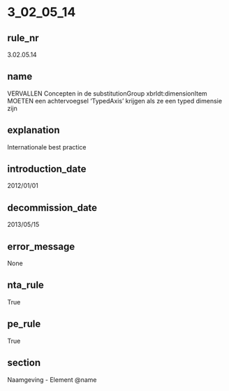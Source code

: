 # 3_02_05_14

## rule_nr
3.02.05.14

## name
VERVALLEN Concepten in de substitutionGroup xbrldt:dimensionItem MOETEN een achtervoegsel ‘TypedAxis’ krijgen als ze een typed dimensie zijn

## explanation
Internationale best practice

## introduction_date
2012/01/01

## decommission_date
2013/05/15

## error_message
None

## nta_rule
True

## pe_rule
True

## section
Naamgeving - Element @name


